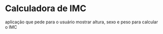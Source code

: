 # Calculadora de IMC
 aplicação que pede para o usuário mostrar altura, sexo e peso para calcular o IMC
